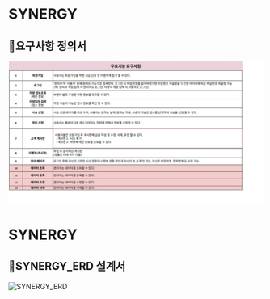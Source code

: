 # SYNERGY
## 📝요구사항 정의서
<img src ="src/main/webapp/resource/readme/요구사항%20정의서.jpg" alt="요구사항 정의서" width="600">

# SYNERGY
## 📝SYNERGY_ERD 설계서
<img src ="src/main/webapp/resource/readme/SYNERGY_ERD%20정의서.jpg" alt="SYNERGY_ERD" width="600">
